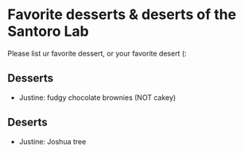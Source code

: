 # Favorite desserts & deserts of the Santoro Lab
Please list ur favorite dessert, or your favorite desert (:

## Desserts
- Justine: fudgy chocolate brownies (NOT cakey) 


## Deserts
- Justine: Joshua tree 
